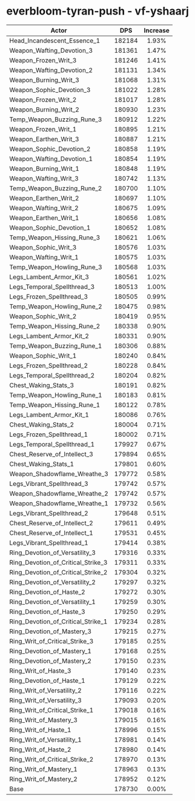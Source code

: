 # everbloom-tyran-push - vf-yshaarj
| Actor | DPS | Increase |
|---|:---:|:---:|
|Head_Incandescent_Essence_1|182184|1.93%|
|Weapon_Wafting_Devotion_3|181361|1.47%|
|Weapon_Frozen_Writ_3|181246|1.41%|
|Weapon_Wafting_Devotion_2|181131|1.34%|
|Weapon_Burning_Writ_3|181068|1.31%|
|Weapon_Sophic_Devotion_3|181022|1.28%|
|Weapon_Frozen_Writ_2|181017|1.28%|
|Weapon_Burning_Writ_2|180930|1.23%|
|Temp_Weapon_Buzzing_Rune_3|180912|1.22%|
|Weapon_Frozen_Writ_1|180895|1.21%|
|Weapon_Earthen_Writ_3|180887|1.21%|
|Weapon_Sophic_Devotion_2|180858|1.19%|
|Weapon_Wafting_Devotion_1|180854|1.19%|
|Weapon_Burning_Writ_1|180848|1.19%|
|Weapon_Wafting_Writ_3|180742|1.13%|
|Temp_Weapon_Buzzing_Rune_2|180700|1.10%|
|Weapon_Earthen_Writ_2|180697|1.10%|
|Weapon_Wafting_Writ_2|180675|1.09%|
|Weapon_Earthen_Writ_1|180656|1.08%|
|Weapon_Sophic_Devotion_1|180652|1.08%|
|Temp_Weapon_Hissing_Rune_3|180621|1.06%|
|Weapon_Sophic_Writ_3|180576|1.03%|
|Weapon_Wafting_Writ_1|180575|1.03%|
|Temp_Weapon_Howling_Rune_3|180568|1.03%|
|Legs_Lambent_Armor_Kit_3|180561|1.02%|
|Legs_Temporal_Spellthread_3|180513|1.00%|
|Legs_Frozen_Spellthread_3|180505|0.99%|
|Temp_Weapon_Howling_Rune_2|180475|0.98%|
|Weapon_Sophic_Writ_2|180419|0.95%|
|Temp_Weapon_Hissing_Rune_2|180338|0.90%|
|Legs_Lambent_Armor_Kit_2|180331|0.90%|
|Temp_Weapon_Buzzing_Rune_1|180306|0.88%|
|Weapon_Sophic_Writ_1|180240|0.84%|
|Legs_Frozen_Spellthread_2|180228|0.84%|
|Legs_Temporal_Spellthread_2|180204|0.82%|
|Chest_Waking_Stats_3|180191|0.82%|
|Temp_Weapon_Howling_Rune_1|180183|0.81%|
|Temp_Weapon_Hissing_Rune_1|180122|0.78%|
|Legs_Lambent_Armor_Kit_1|180086|0.76%|
|Chest_Waking_Stats_2|180004|0.71%|
|Legs_Frozen_Spellthread_1|180002|0.71%|
|Legs_Temporal_Spellthread_1|179927|0.67%|
|Chest_Reserve_of_Intellect_3|179894|0.65%|
|Chest_Waking_Stats_1|179801|0.60%|
|Weapon_Shadowflame_Wreathe_3|179772|0.58%|
|Legs_Vibrant_Spellthread_3|179742|0.57%|
|Weapon_Shadowflame_Wreathe_2|179742|0.57%|
|Weapon_Shadowflame_Wreathe_1|179732|0.56%|
|Legs_Vibrant_Spellthread_2|179648|0.51%|
|Chest_Reserve_of_Intellect_2|179611|0.49%|
|Chest_Reserve_of_Intellect_1|179531|0.45%|
|Legs_Vibrant_Spellthread_1|179414|0.38%|
|Ring_Devotion_of_Versatility_3|179316|0.33%|
|Ring_Devotion_of_Critical_Strike_3|179311|0.33%|
|Ring_Devotion_of_Critical_Strike_2|179304|0.32%|
|Ring_Devotion_of_Versatility_2|179297|0.32%|
|Ring_Devotion_of_Haste_2|179272|0.30%|
|Ring_Devotion_of_Versatility_1|179259|0.30%|
|Ring_Devotion_of_Haste_3|179250|0.29%|
|Ring_Devotion_of_Critical_Strike_1|179234|0.28%|
|Ring_Devotion_of_Mastery_3|179215|0.27%|
|Ring_Writ_of_Critical_Strike_3|179185|0.25%|
|Ring_Devotion_of_Mastery_1|179168|0.25%|
|Ring_Devotion_of_Mastery_2|179150|0.23%|
|Ring_Writ_of_Haste_3|179140|0.23%|
|Ring_Devotion_of_Haste_1|179129|0.22%|
|Ring_Writ_of_Versatility_2|179116|0.22%|
|Ring_Writ_of_Versatility_3|179093|0.20%|
|Ring_Writ_of_Critical_Strike_1|179018|0.16%|
|Ring_Writ_of_Mastery_3|179015|0.16%|
|Ring_Writ_of_Haste_1|178996|0.15%|
|Ring_Writ_of_Versatility_1|178981|0.14%|
|Ring_Writ_of_Haste_2|178980|0.14%|
|Ring_Writ_of_Critical_Strike_2|178970|0.13%|
|Ring_Writ_of_Mastery_1|178963|0.13%|
|Ring_Writ_of_Mastery_2|178952|0.12%|
|Base|178730|0.00%|
